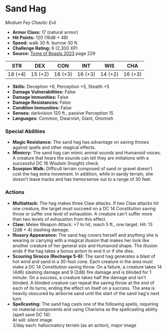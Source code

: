 # Sand Hag

*Medium* *Fey* *Chaotic Evil*

- **Armor Class:** 17 (natural armor)
- **Hit Points:** 120 (16d8 + 48)
- **Speed:** walk 30 ft. burrow 30 ft.
- **Challenge Rating:** 6 (2,300 XP)
- **Source:** [Tome of Beasts 2023](https://koboldpress.com/kpstore/product/tome-of-beasts-1-2023-edition/) page 229

| STR | DEX | CON | INT | WIS | CHA |
| --- | --- | --- | --- | --- | --- |
| 18 (+4) | 15 (+2) | 16 (+3) | 16 (+3) | 14 (+2) | 16 (+3) |

- **Skills:** Deception +6, Perception +5, Stealth +5
- **Damage Vulnerabilities:** False
- **Damage Immunities:** False
- **Damage Resistances:** False
- **Condition Immunities:** False
- **Senses:** darkvision 120 ft., passive Perception 15
- **Languages:** Common, Dwarvish, Giant, Gnomish

### Special Abilities

- **Magic Resistance:** The sand hag has advantage on saving throws against spells and other magical effects.
- **Mimicry:** The sand hag can mimic animal sounds and Humanoid voices. A creature that hears the sounds can tell they are imitations with a successful DC 16 Wisdom (Insight) check.
- **Scorpion Walk:** Difficult terrain composed of sand or gravel doesn't cost the hag extra movement. In addition, while in sandy terrain, she doesn't leave tracks and has tremorsense out to a range of 30 feet.

### Actions

- **Multiattack:** The hag makes three Claw attacks. If two Claw attacks hit one creature, the target must succeed on a DC 14 Constitution saving throw or suffer one level of exhaustion. A creature can't suffer more than two levels of exhaustion from this effect.
- **Claw:** Melee Weapon Attack: +7 to hit, reach 5 ft., one target. Hit: 13 (2d8 + 4) slashing damage.
- **Illusory Appearance:** The sand hag covers herself and anything she is wearing or carrying with a magical illusion that makes her look like another creature of her general size and Humanoid shape. The illusion ends if the hag takes a bonus action to end it or if she dies.
- **Scouring Sirocco (Recharge 5-6):** The sand hag generates a blast of hot wind and sand in a 30-foot cone. Each creature in the area must make a DC 14 Constitution saving throw. On a failure, a creature takes 14 (4d6) slashing damage and 9 (2d8) fire damage and is blinded for 1 minute. On a success, a creature takes half the damage and isn't blinded. A blinded creature can repeat the saving throw at the end of each of its turns, ending the effect on itself on a success. The area is heavily obscured by airborne sand until the start of the sand hag's next turn.
- **Spellcasting:** The sand hag casts one of the following spells, requiring no material components and using Charisma as the spellcasting ability (spell save DC 14):<br>At will: silent image<br>3/day each: hallucinatory terrain (as an action), major image
